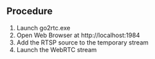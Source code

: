 ## Procedure

1. Launch go2rtc.exe
2. Open Web Browser at http://localhost:1984
3. Add the RTSP source to the temporary stream
4. Launch the WebRTC stream
